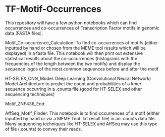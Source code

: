 # TF-Motif-Occurrences
This repository will have a few python notebooks which can find occurrences and co-occurrences of Transcription Factor motifs in genomic data (FASTA files).

Motif_Co-occurrence_Calculation: To find co-occurrences of motifs (either inputted by hand or chosen from the MEME tool results which will be displayed) in a fasta file. This notebook will then print out extensive statistical results about the co-occurrences (histograms with the frequencies of the length between the two motifs) and display the sequence logos of the most common sequences before and after the motif

HT-SELEX_CNN_Model: Deep Learning (Convolutional Neural Network) Model Architecture to predict the count and probabilities of a kmer sequence occurring in a .counts file (good for HT-SELEX and other sequencing techniques)

Motif_ZNF436_End:

AffSeq_Motif_Finder: This notebook is to find occurrences of a motif (either inputted by hand or via a MEME Tool .txt result file) in an .counts data file. Many sequencing techniques like HT-SELEX and AffSeq may use this type of file (.counts) to convey their reads.
